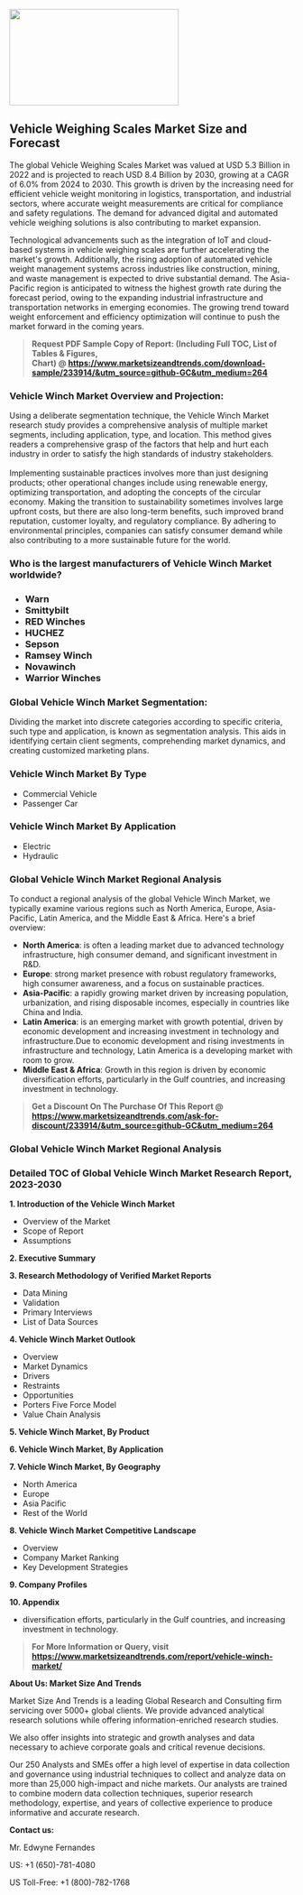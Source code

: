 <p><img class="alignnone size-medium wp-image-20088" src="https://ffe5etoiles.com/wp-content/uploads/2024/12/MST1-300x171.png" alt="" width="300" height="171" /></p><h2>Vehicle Weighing Scales Market Size and Forecast</h2><p>The global Vehicle Weighing Scales Market was valued at USD 5.3 Billion in 2022 and is projected to reach USD 8.4 Billion by 2030, growing at a CAGR of 6.0% from 2024 to 2030. This growth is driven by the increasing need for efficient vehicle weight monitoring in logistics, transportation, and industrial sectors, where accurate weight measurements are critical for compliance and safety regulations. The demand for advanced digital and automated vehicle weighing solutions is also contributing to market expansion.</p><p>Technological advancements such as the integration of IoT and cloud-based systems in vehicle weighing scales are further accelerating the market's growth. Additionally, the rising adoption of automated vehicle weight management systems across industries like construction, mining, and waste management is expected to drive substantial demand. The Asia-Pacific region is anticipated to witness the highest growth rate during the forecast period, owing to the expanding industrial infrastructure and transportation networks in emerging economies. The growing trend toward weight enforcement and efficiency optimization will continue to push the market forward in the coming years.</p></p><blockquote id="" class=""><strong>Request PDF Sample Copy of Report: (Including Full TOC, List of Tables &amp; Figures, Chart)&nbsp;@&nbsp;<strong><a href="https://www.marketsizeandtrends.com/download-sample/233914/&utm_source=github-GC&utm_medium=264" target="_blank">https://www.marketsizeandtrends.com/download-sample/233914/&utm_source=github-GC&utm_medium=264</a></strong></strong></blockquote><h3 id="" class="">Vehicle Winch Market&nbsp;Overview and Projection:</h3><p id="" class="">Using a deliberate segmentation technique, the Vehicle Winch Market research study provides a comprehensive analysis of multiple market segments, including application, type, and location. This method gives readers a comprehensive grasp of the factors that help and hurt each industry in order to satisfy the high standards of industry stakeholders. <br /> <br />Implementing sustainable practices involves more than just designing products; other operational changes include using renewable energy, optimizing transportation, and adopting the concepts of the circular economy. Making the transition to sustainability sometimes involves large upfront costs, but there are also long-term benefits, such improved brand reputation, customer loyalty, and regulatory compliance. By adhering to environmental principles, companies can satisfy consumer demand while also contributing to a more sustainable future for the world.</p><h3 id="" class="">Who is the largest manufacturers of&nbsp;Vehicle Winch Market worldwide?</h3><h3 class=""><p><ul><li>Warn </li><li> Smittybilt </li><li> RED Winches </li><li> HUCHEZ </li><li> Sepson </li><li> Ramsey Winch </li><li> Novawinch </li><li> Warrior Winches</li></ul></p></h3><h3 id="" class="">Global&nbsp;Vehicle Winch Market Segmentation:</h3><p id="" class="">Dividing the market into discrete categories according to specific criteria, such type and application, is known as segmentation analysis. This aids in identifying certain client segments, comprehending market dynamics, and creating customized marketing plans.</p><h3 id="" class="">Vehicle Winch Market&nbsp;By Type</h3><p><p><ul><li>Commercial Vehicle</li><li> Passenger Car</p></li></ul></p></p><h3 id="" class="">Vehicle Winch Market&nbsp;By Application</h3><p class=""><p><ul><li>Electric</li><li> Hydraulic</li></ul></p></p><h3 id="" class="">Global Vehicle Winch Market Regional Analysis</h3><p id="" class="">To conduct a regional analysis of the global Vehicle Winch Market, we typically examine various regions such as North America, Europe, Asia-Pacific, Latin America, and the Middle East &amp; Africa. Here's a brief overview:</p><ul><li><strong>North America</strong>: is often a leading market due to advanced technology infrastructure, high consumer demand, and significant investment in R&amp;D.</li><li><strong>Europe</strong>: strong market presence with robust regulatory frameworks, high consumer awareness, and a focus on sustainable practices.</li><li><strong>Asia-Pacific</strong>: a rapidly growing market driven by increasing population, urbanization, and rising disposable incomes, especially in countries like China and India.</li><li><strong>Latin America</strong>: is an emerging market with growth potential, driven by economic development and increasing investment in technology and infrastructure.Due to economic development and rising investments in infrastructure and technology, Latin America is a developing market with room to grow.</li><li><strong>Middle East &amp; Africa</strong>: Growth in this region is driven by economic diversification efforts, particularly in the Gulf countries, and increasing investment in technology.</li></ul><blockquote id="" class=""><strong>Get a Discount On The Purchase Of This Report @ <strong><a href="https://www.marketsizeandtrends.com/ask-for-discount/233914/&utm_source=github-GC&utm_medium=264" target="_blank">https://www.marketsizeandtrends.com/ask-for-discount/233914/&utm_source=github-GC&utm_medium=264</a></strong></strong></blockquote><h3 id="" class="">Global Vehicle Winch Market Regional Analysis</h3><h3 id="" class="">Detailed TOC of Global Vehicle Winch Market Research Report, 2023-2030</h3><p id="" class=""><strong>1. Introduction of the Vehicle Winch Market</strong></p><ul><li>Overview of the Market</li><li>Scope of Report</li><li>Assumptions</li></ul><p id="" class=""><strong>2. Executive Summary</strong></p><p id="" class=""><strong>3. Research Methodology of Verified Market Reports</strong></p><ul><li>Data Mining</li><li>Validation</li><li>Primary Interviews</li><li>List of Data Sources</li></ul><p id="" class=""><strong>4. Vehicle Winch Market Outlook</strong></p><ul><li>Overview</li><li>Market Dynamics</li><li>Drivers</li><li>Restraints</li><li>Opportunities</li><li>Porters Five Force Model</li><li>Value Chain Analysis</li></ul><p id="" class=""><strong>5. Vehicle Winch Market, By Product</strong></p><p id="" class=""><strong>6. Vehicle Winch Market, By Application</strong></p><p id="" class=""><strong>7. Vehicle Winch Market, By Geography</strong></p><ul><li>North America</li><li>Europe</li><li>Asia Pacific</li><li>Rest of the World</li></ul><p id="" class=""><strong>8. Vehicle Winch Market Competitive Landscape</strong></p><ul><li>Overview</li><li>Company Market Ranking</li><li>Key Development Strategies</li></ul><p id="" class=""><strong>9. Company Profiles</strong></p><p id="" class=""><strong>10. Appendix</strong></p><ul><li>diversification efforts, particularly in the Gulf countries, and increasing investment in technology.</li></ul><blockquote id="" class=""><strong>For More Information or Query, visit <strong><strong><a href="https://www.marketsizeandtrends.com/report/vehicle-winch-market/" target="_blank">https://www.marketsizeandtrends.com/report/vehicle-winch-market/</a></strong></strong></strong></blockquote><p id="" class=""><strong>About Us: Market Size And Trends</strong></p><p id="" class="">Market Size And Trends is a leading Global Research and Consulting firm servicing over 5000+ global clients. We provide advanced analytical research solutions while offering information-enriched research studies.</p><p id="" class="">We also offer insights into strategic and growth analyses and data necessary to achieve corporate goals and critical revenue decisions.</p><p id="" class="">Our 250 Analysts and SMEs offer a high level of expertise in data collection and governance using industrial techniques to collect and analyze data on more than 25,000 high-impact and niche markets. Our analysts are trained to combine modern data collection techniques, superior research methodology, expertise, and years of collective experience to produce informative and accurate research.</p><p id="" class=""><strong>Contact us:</strong></p><p id="" class="">Mr. Edwyne Fernandes</p><p id="" class="">US: +1 (650)-781-4080</p><p id="" class="">US Toll-Free: +1 (800)-782-1768</p>
